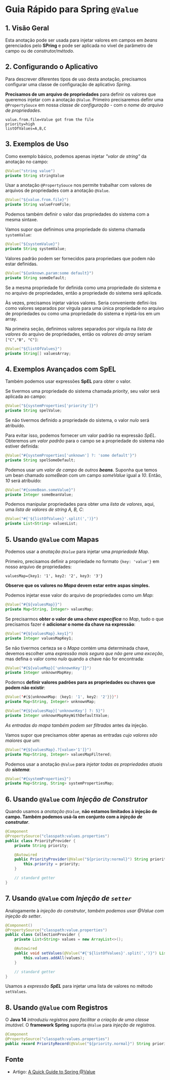 # Guia Rápido para Spring `@Value`

## 1. Visão Geral

Esta anotação pode ser usada para injetar valores em campos em *beans* gerenciados pelo **SPring** e pode ser aplicada no vível de parâmetro de campo ou de *construtor/método*.

## 2. Configurando o Aplicativo

Para descrever diferentes tipos de uso desta anotação, precisamos configurar uma classe de configuração de aplicativo *Spring*.

**Precisamos de um arquivo de propriedades** para definir os valores que queremos injetar com a anotação `@Value`. Primeiro precisaremos definr uma `@PropertySouce` em nossa *classe de configuração* - com o *nome do arquivo de propriedades*.

```
value.from.file=Value got from the file
priority=high
listOfValues=A,B,C
```

## 3. Exemplos de Uso

Como exemplo básico, podemos apenas injetar *"valor de string"* da anotação no campo:

```java
@Value("string value")
private String stringValue
```

Usar a anotação `@PropertySouce` nos permite trabalhar com valores de arquivos de propriedades com a anotação `@Value`.

```java
@Value("${value.from.file}")
private String valueFromFile;
```

Podemos também definir o valor das propriedades do sistema com a mesma sintaxe.

Vamos supor que definimos uma propriedade do sistema chamada `systemValue`:

```java
@Value("${systemValue}")
private String systemValue;
```

Valores padrão podem ser fornecidos para propriedaes que podem não estar definidas.

```java
@Value("${unknown.param:some default}")
private String someDefault;
```

Se a mesma propriedade for definida como uma propriedade do sistema e no arquivo de propriedades, então a propriedade do sistema será aplicada.

Às vezes, precisamos injetar vários valores. Seria conveniente defini-los como valores separados por vírgula para uma única propriedade no arquivo de propriedades ou como uma propriedade do sistema e injetá-los em um array.

Na primeira seção, definimos valores separados por vírgula na *lista de valores* do arquivo de propriedades, então os *valores do array* seriam `["C","B", "C"]`:

```java
@Value("${listOfValues}")
private String[] valuesArray;
```

## 4. Exemplos Avançados com SpEL

Também podemos usar expressões **SpEL** para obter o valor.

Se tivermos uma propriedade do sistema chamada *priority*, seu valor será aplicada ao campo:

```java
@Value("${systemProperties['priority']}")
private String spelValue;
```

Se não tivermos definido a propriedade do sistema, o valor *nulo* será atribuído.

Para evitar isso, podemos fornecer um valor padrão na expressão *SpEL*. Obteremos *um valor padrão* para o campo se a propriedade do sistema não estiver definida:

```java
@Value("#{systemProperties['unknown'] ?: 'some default'}")
private String spelSomeDefault;
```

Podemos usar um *valor de campo* de *outros **beans***. Suponha que temos um bean chamado *someBean* com um campo *someValue* igual a *10*. Então, *10* será atribuído:

```java
@Value("#{someBean.someValue}")
private Integer someBeanValue;
```

Podemos manipular propriedades para obter uma *lista de valores*, aqui, uma *lista de valores de string A, B, C*:

```java
@Value("#{'${listOfValues}'.split(',')}")
private List<String> valuesList;
```

## 5. Usando `@Value` com Mapas

Podemos usar a *anotação `@Value`* para injetar uma *propriedade Map*.

Primeiro, precisamos definir a propriedade no formato `{key: 'value'}` em nosso arquivo de propriedades:

```
valuesMap={key1: '1', key2: '2', key3: '3'}
```

**Observe que os valores no *Mapa* devem estar entre aspas simples.**

Podemos injetar esse valor do arquivo de propriedades como um *Map*:

```java
@Value("#{${valuesMap}}")
private Map<String, Integer> valuesMap;
```

Se precisarmos **obter o valor de uma *chave específica*** no *Map*, tudo o que precisamos fazer é **adicionar o nome da chave na expressão**:

```java
@Value("#{${valuesMap}.key1}")
private Integer valuesMapKey1;
```

Se não tivermos certeza se o *Mapa* contém uma determinada chave, devemos escolher uma *expressão mais segura que não gere uma exceção*, mas defina o valor como *nulo* quando a chave não for encontrada:

```java
@Value("#{${valueMap}['unknownKey']}")
private Integer unknownMapKey;
```

Podemos **definir valores padrões para as propriedades ou chaves que podem não existir**:

```java
@Value('#{${unknownMap: {key1: '1', key2: '2'}}}')
private Map<String, Integer> unknownMap;

@Value("#{${valuesMap}['unknownKey'] ?: 5}")
private Integer unknownMapKeyWithDefaultValue;
```

*As entradas do mapa também podem ser filtradas* antes da injeção.

Vamos supor que precisamos obter apenas as entradas *cujo valores são maiores que um*:

```java
@Value("#{${valuesMap}.?[value>'1']}")
private Map<String, Integer> valuesMapFiltered;
```

Podemos usar a anotação `@Value` para *injetar todas as propriedades atuais do **sistema***:

```java
@Value("#{systemProperties}")
private Map<String, String> systemPropertiesMap;
```

## 6. Usando `@Value` com *Injeção de Construtor*

Quando usamos a *anotação `@Value`*, **não estamos limitados à injeção de campo. Também podemos usá-la em conjunto com a *injeção de construtor***.

```java
@Component
@PropertySource("classpath:values.properties")
public class PriorityProvider {
    private String priority;

    @Autowired
    public PriorityProvider(@Value("${priority:normal}") String priority) {
        this.priority = priority;
    }

    // standard getter
}
```

## 7. Usando `@Value` com *Injeção de `setter`*

Analogamente à *injeção do construtor*, *também podemos usar @Value com injeção do setter*.

```java
@Component()
@PropertySource("classpath:value.properties")
public class CollectionProvider {
    private List<String> values = new ArrayList<>();

    @Autowired
    public void setValues(@Value("#{'${listOfValues}'.split(',')}") List<String> values) {
        this.values.addAll(values);
    }

    // standard getter
}
```

Usamos a *expressão **SpEL*** para injetar uma lista de valores no método `setValues`.

## 8. Usando `@Value` com Registros

O **Java 14** *introduziu registros para facilitar a criação de uma classe imutável*. O **framework Spring** suporta `@Value` para *injeção de registros*.

```java
@Component
@PropertySource("classpath:values.properties")
public record PriorityRecord(@Value("${priority.normal}") String priority) {}
```

## Fonte

- Artigo: [A Quick Guide to Spring @Value](https://www.baeldung.com/spring-value-annotation)